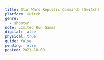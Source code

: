 ```yaml
---
title: Star Wars Republic Commando [Switch]
platform: switch
genre:
  - shooter
note: Limited Run Games
digital: false
physical: true
guide: false
pending: false
posted: 2021-10-09
---
```

